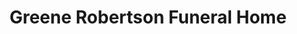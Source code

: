 ---
title: "Greene Robertson Funeral Home"
url: /sutton/greene-robertson-funeral-home/
shop: Bestattungen
---